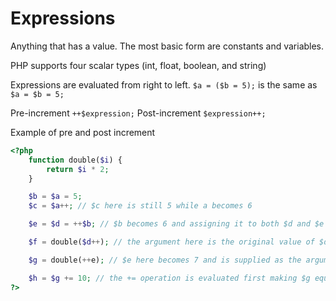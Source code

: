 
# Expressions  

Anything that has a value. The most basic form are constants and variables.

PHP supports four scalar types (int, float, boolean, and string)

Expressions are evaluated from right to left. 
`$a = ($b = 5);` is the same as  
`$a = $b = 5;`

Pre-increment `++$expression;`
Post-increment `$expression++;`

Example of pre and post increment  

```php
<?php
    function double($i) {
        return $i * 2;
    }

    $b = $a = 5;
    $c = $a++; // $c here is still 5 while a becomes 6

    $e = $d = ++$b; // $b becomes 6 and assigning it to both $d and $e

    $f = double($d++); // the argument here is the original value of $d which is 6, so $f becomes 6 * 2, once execution has been completed then $d becomes 7  

    $g = double(++e); // $e here becomes 7 and is supplied as the argument value for double, therefore $g becomes 7 * 2

    $h = $g += 10; // the += operation is evaluated first making $g equal to 24 and assigns it to variable $h as well
?>
```
